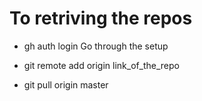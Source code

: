# To retriving the repos

- gh auth login 
    Go through the setup

- git remote add origin link_of_the_repo
- git pull origin master
